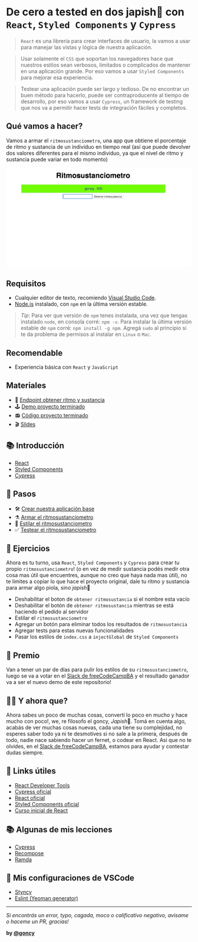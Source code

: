 # De cero a tested en dos japish👋 con `React`, `Styled Components` y `Cypress`
> `React` es una librería para crear interfaces de usuario, la vamos a usar para manejar las vistas y lógica de nuestra aplicación.

> Usar solamente el `CSS` que soportan los navegadores hace que nuestros estilos sean verbosos, limitados o complicados de mantener en una aplicación grande. Por eso vamos a usar `Styled Components` para mejorar esa experiencia.

> Testear una aplicación puede ser largo y tedioso. De no encontrar un buen método para hacerlo, puede ser contraproducente al tiempo de desarrollo, por eso vamos a usar `Cypress`, un framework de testing que nos va a permitir hacer tests de integración fáciles y completos.

## Qué vamos a hacer?
Vamos a armar el `ritmosustanciometro`, una app que obtiene el porcentaje de ritmo y sustancia de un individuo en tiempo real (así que puede devolver dos valores diferentes para el mismo individuo, ya que el nivel de ritmo y sustancia puede variar en todo momento)

![01](./assets/00-ritmosustanciometro.gif)

## Requisitos
* Cualquier editor de texto, recomiendo [Visual Studio Code](https://code.visualstudio.com/).
* [Node.js](https://nodejs.org/es/) instalado, con `npm` en la última versión estable.

> *Tip*: Para ver que versión de `npm` tenes instalada, una vez que tengas instalado `node`, en consola corré: `npm -v`.
> Para instalar la última versión estable de `npm` corré: `npm install -g npm`.
> Agregá `sudo` al principio si te da problema de permisos al instalar en `Linux` o `Mac`.

## Recomendable
* Experiencia básica con `React` y `JavaScript`

## Materiales
* 🔗 [Endpoint obtener ritmo y sustancia](https://wt-3581e5a0e6c19bb4a0552203b2738a9d-0.run.webtask.io/obtener-ritmosustancia)
* 🕹 [Demo proyecto terminado](https://goncy.github.io/charla-fcc-react-styled-components-cypress)
* 📻 [Código proyecto terminado](https://github.com/goncy/charla-fcc-react-styled-components-cypress/tree/master/proyecto)
* 🎬 [Slides](https://docs.google.com/presentation/d/1yjr1FHrym7gfBtVy7TFQb8wvH2Akqu_1xZYxi2H_CCM/edit?usp=sharing)

## 📚 Introducción
* [React](./docs/tools/react.md)
* [Styled Components](./docs/tools/styled-components.md)
* [Cypress](./docs/tools/cypress.md)

## 👣 Pasos
* 🛠 [Crear nuestra aplicación base](./docs/steps/01-crear-base.md)
* ⚗️ [Armar el ritmosustanciometro](./docs/steps/02-armar-ritmosustanciometro.md)
* 🎨 [Estilar el ritmosustanciometro](./docs/steps/03-estilar-ritmosustanciometro.md)
* ✅ [Testear el ritmosustanciometro](./docs/steps/04-testear-ritmosustanciometro.md)

## 📝 Ejercicios
Ahora es tu turno, usa `React`, `Styled Components` y `Cypress` para crear tu propio `ritmosustanciometro`! (o en vez de medir sustancia podés medir otra cosa mas útil que encuentres, aunque no creo que haya nada mas útil), no te limites a copiar lo que hace el proyecto original, dale tu ritmo y sustancia para armar algo piola, sino *japish*👋

* Deshabilitar el boton de `obtener ritmosustancia` si el nombre esta vacío
* Deshabilitar el botón de `obtener ritmosustancia` mientras se está haciendo el pedido al servidor
* Estilar el `ritmosustanciometro`
* Agregar un botón para eliminar todos los resultados de `ritmosustancia`
* Agregar tests para estas nuevas funcionalidades
* Pasar los estilos de `index.css` a `injectGlobal` de `Styled Components`

## 🎁 Premio
Van a tener un par de días para pulir los estilos de su `ritmosustanciometro`, luego se va a votar en el [Slack de freeCodeCampBA](https://freecodecampba.org/chat/) y el resultado ganador va a ser el nuevo demo de este repositorio!

## 🤷‍♂️ Y ahora que?
Ahora sabes un poco de muchas cosas, convertí lo poco en mucho y hace mucho con poco!, we, re filosofo el goncy, *Japish*👋. Tomá en cuenta algo, acabás de ver muchas cosas nuevas, cada una tiene su complejidad, no esperes saber todo ya ni te desmotives si no sale a la primera, después de todo, nadie nace sabiendo hacer un fernet, o codear en React. Asi que no te olvides, en el [Slack de freeCodeCampBA](https://freecodecampba.org/chat/), estamos para ayudar y contestar dudas siempre.

## 🔗 Links útiles
* [React Developer Tools](https://chrome.google.com/webstore/detail/react-developer-tools/fmkadmapgofadopljbjfkapdkoienihi)
* [Cypress oficial](https://www.cypress.io/)
* [React oficial](https://reactjs.org/)
* [Styled Components oficial](https://www.styled-components.com/)
* [Curso inicial de React](https://egghead.io/courses/the-beginner-s-guide-to-reactjs)

## 📚 Algunas de mis lecciones
* [Cypress](https://github.com/goncy/cypress-lesson)
* [Recompose](https://github.com/goncy/recompose-lesson)
* [Ramda](https://github.com/goncy/ramda-lesson)

## 🎨 Mis configuraciones de VSCode
* [Styncy](https://marketplace.visualstudio.com/items?itemName=goncy.styncy)
* [Eslint (Yeoman generator)](https://github.com/goncy/generator-goncy)

---
*Si encontrás un error, typo, cagada, moco o calificativo negativo, avisame o haceme un PR, gracias!*

**by [@goncy](http://github.com/goncy)**
